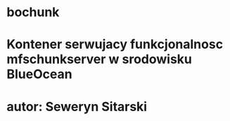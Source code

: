 # bochunk
# Kontener serwujacy funkcjonalnosc mfschunkserver w srodowisku BlueOcean
# autor: Seweryn Sitarski
